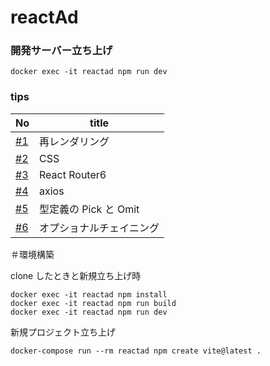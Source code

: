 # reactAd

### 開発サーバー立ち上げ

```
docker exec -it reactad npm run dev
```

### tips

| No                                                    | title                    |
| ----------------------------------------------------- | ------------------------ |
| [#1](https://github.com/cossack910/reactAd/issues/1)  | 再レンダリング           |
| [#2](https://github.com/cossack910/reactAd/issues/2)  | CSS                      |
| [#3](https://github.com/cossack910/reactAd/issues/4)  | React Router6            |
| [#4](https://github.com/cossack910/reactAd/issues/7)  | axios                    |
| [#5](https://github.com/cossack910/reactAd/issues/9)  | 型定義の Pick と Omit    |
| [#6](https://github.com/cossack910/reactAd/issues/10) | オプショナルチェイニング |

＃環境構築

clone したときと新規立ち上げ時

```
docker exec -it reactad npm install
docker exec -it reactad npm run build
docker exec -it reactad npm run dev
```

新規プロジェクト立ち上げ

```
docker-compose run --rm reactad npm create vite@latest .
```
